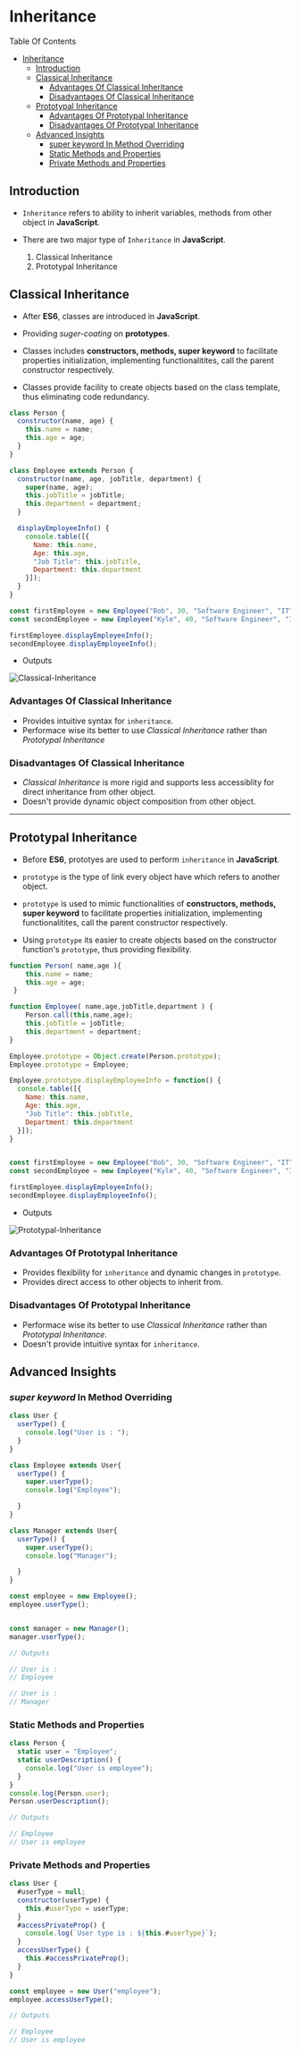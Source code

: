 # Inheritance

Table Of Contents
- [Inheritance](#inheritance)
  - [Introduction](#introduction)
  - [Classical Inheritance](#classical-inheritance)
    - [Advantages Of Classical Inheritance](#advantages-of-classical-inheritance)
    - [Disadvantages Of Classical Inheritance](#disadvantages-of-classical-inheritance)
  - [Prototypal Inheritance](#prototypal-inheritance)
    - [Advantages Of Prototypal Inheritance](#advantages-of-prototypal-inheritance)
    - [Disadvantages Of Prototypal Inheritance](#disadvantages-of-prototypal-inheritance)
  - [Advanced Insights](#advanced-insights)
    - [super keyword In Method Overriding](#super-keyword-in-method-overriding)
    - [Static Methods and Properties](#static-methods-and-properties)
    - [Private Methods and Properties](#private-methods-and-properties)

##  Introduction

- `Inheritance` refers to ability to inherit variables, methods from other object in **JavaScript**.
- There are two major type of `Inheritance`  in **JavaScript**.
  
  1. Classical Inheritance
  2. Prototypal Inheritance

## Classical Inheritance

- After **ES6**, classes are introduced in **JavaScript**.
  
- Providing <i>suger-coating</i> on **prototypes**.
  
- Classes includes **constructors, methods, super keyword** to facilitate properties initialization, implementing functionalitites, call the parent constructor respectively.
  
- Classes provide facility to create objects based on the class template, thus eliminating code redundancy.

```Javascript
class Person {
  constructor(name, age) {
    this.name = name;
    this.age = age;
  }
}

class Employee extends Person {
  constructor(name, age, jobTitle, department) {
    super(name, age);
    this.jobTitle = jobTitle;
    this.department = department;
  }

  displayEmployeeInfo() {
    console.table([{ 
      Name: this.name, 
      Age: this.age, 
      "Job Title": this.jobTitle, 
      Department: this.department 
    }]);
  }
}

const firstEmployee = new Employee("Bob", 30, "Software Engineer", "IT");
const secondEmployee = new Employee("Kyle", 40, "Software Engineer", "IT");

firstEmployee.displayEmployeeInfo();
secondEmployee.displayEmployeeInfo();
```

- Outputs

![Classical-Inheritance](../img/classical-inheritance.png)

### Advantages Of Classical Inheritance

- Provides intuitive syntax for `inheritance`.
- Performace wise its better to use <i>Classical Inheritance</i> rather than <i>Prototypal Inheritance</i>

### Disadvantages Of Classical Inheritance

- <i>Classical Inheritance</i> is more rigid and supports less accessiblity for direct inheritance from other object.
- Doesn't provide dynamic object composition from other object.
  
---

## Prototypal Inheritance

- Before **ES6**, prototyes are used to perform `inheritance` in **JavaScript**.
    
- `prototype` is the type of link every object have which refers to another object.
  
- `prototype` is used to mimic functionalities of  **constructors, methods, super keyword** to facilitate properties initialization, implementing functionalitites, call the parent constructor respectively.
  
- Using `prototype` its easier to create objects based on the constructor function's `prototype`, thus providing flexibility.

```Javascript
function Person( name,age ){
    this.name = name;
    this.age = age;
 }

function Employee( name,age,jobTitle,department ) {
    Person.call(this,name,age);
    this.jobTitle = jobTitle;
    this.department = department;
}

Employee.prototype = Object.create(Person.prototype);
Employee.prototype = Employee;

Employee.prototype.displayEmployeeInfo = function() {
  console.table([{ 
    Name: this.name, 
    Age: this.age, 
    "Job Title": this.jobTitle, 
    Department: this.department 
  }]);
}


const firstEmployee = new Employee("Bob", 30, "Software Engineer", "IT");
const secondEmployee = new Employee("Kyle", 40, "Software Engineer", "IT");

firstEmployee.displayEmployeeInfo();
secondEmployee.displayEmployeeInfo();
```

- Outputs

![Prototypal-Inheritance](../img/prototypal-inheritance.png)

### Advantages Of Prototypal Inheritance

- Provides flexibility for `inheritance` and dynamic changes in `prototype`.
- Provides direct access to other objects to inherit from.

### Disadvantages Of Prototypal Inheritance

- Performace wise its better to use <i>Classical Inheritance</i> rather than <i>Prototypal Inheritance</i>.
- Doesn't provide intuitive syntax for `inheritance`.


## Advanced Insights

### <i>super keyword</i> In Method Overriding

```Javascript
class User {
  userType() {
    console.log("User is : ");
  }
}

class Employee extends User{
  userType() {
    super.userType();
    console.log("Employee");

  }
}

class Manager extends User{
  userType() {
    super.userType();
    console.log("Manager");

  }
}

const employee = new Employee();
employee.userType();


const manager = new Manager();
manager.userType();

// Outputs

// User is : 
// Employee

// User is : 
// Manager
```

### Static Methods and Properties

```Javascript
class Person {
  static user = "Employee";
  static userDescription() {
    console.log("User is employee");
  }
}
console.log(Person.user);
Person.userDescription();

// Outputs

// Employee
// User is employee
```

### Private Methods and Properties

```Javascript
class User {
  #userType = null;
  constructor(userType) {
    this.#userType = userType;
  }
  #accessPrivateProp() {
    console.log(`User type is : ${this.#userType}`);
  }
  accessUserType() {
    this.#accessPrivateProp();
  }
}

const employee = new User("employee");
employee.accessUserType();

// Outputs

// Employee
// User is employee
```


